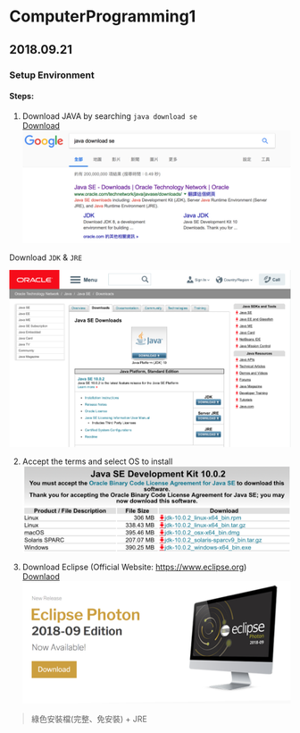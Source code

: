 # ComputerProgramming1
## 2018.09.21


### Setup Environment
#### Steps:  
1. Download JAVA by searching `java download se`  
[Download](http://www.oracle.com/technetwork/java/javase/downloads/index.html)
![39](https://raw.githubusercontent.com/jason19970210/MarkdownPhotos/master/39.png)

Download `JDK` & `JRE`

![40](https://raw.githubusercontent.com/jason19970210/MarkdownPhotos/master/40.png)


2. Accept the terms and select OS to install
![41](https://raw.githubusercontent.com/jason19970210/MarkdownPhotos/master/41.png)


3. Download Eclipse (Official Website: https://www.eclipse.org)  
[Downlaod](https://www.eclipse.org/downloads/)  
![42](https://raw.githubusercontent.com/jason19970210/MarkdownPhotos/master/42.png)

> 綠色安裝檔(完整、免安裝) + JRE 